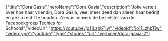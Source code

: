 {"title":"Dora Gasia","heroName":"Dora Gasia","description":"Joke vertelt over hoe haar vriendin, Dora Gasia, veel meer deed dan alleen haar bedrijf en gezin recht te houden. Ze was immers de bezielster van de Facebookgroep Techies for Schools!","videoUrl":"https://youtu.be/jo11LzhbTiw","videoId":"jo11LzhbTiw","videoType":"youtube","type":"stories","url":"verhalen/dora-gasia-2"}

